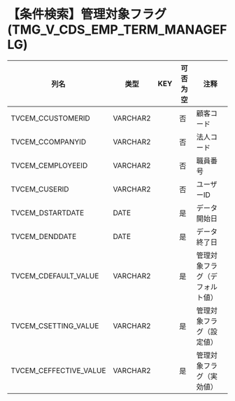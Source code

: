 # 【条件検索】管理対象フラグ(TMG_V_CDS_EMP_TERM_MANAGEFLG)
| 列名   | 类型   | KEY  | 可否为空 | 注释   |
| ---- | ---- | ---- | ---- | ---- |
|TVCEM_CCUSTOMERID|VARCHAR2||否|顧客コード|
|TVCEM_CCOMPANYID|VARCHAR2||否|法人コード|
|TVCEM_CEMPLOYEEID|VARCHAR2||否|職員番号|
|TVCEM_CUSERID|VARCHAR2||否|ユーザーID|
|TVCEM_DSTARTDATE|DATE||是|データ開始日|
|TVCEM_DENDDATE|DATE||是|データ終了日|
|TVCEM_CDEFAULT_VALUE|VARCHAR2||是|管理対象フラグ（デフォルト値）|
|TVCEM_CSETTING_VALUE|VARCHAR2||是|管理対象フラグ（設定値）|
|TVCEM_CEFFECTIVE_VALUE|VARCHAR2||是|管理対象フラグ（実効値）|
